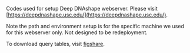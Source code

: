 Codes used for setup Deep DNAshape webserver. Please visit [https://deepdnashape.usc.edu/](https://deepdnashape.usc.edu/).

Note the path and environment setup is for the specific machine we used for this webserver only. Not designed to be redeployment. 

To download query tables, visit [figshare](https://figshare.com/articles/dataset/Query_tables_in_Parquet_format_for_Deep_DNAshape_webserver/25286197).
